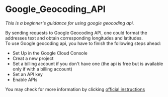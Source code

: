 # Google_Geocoding_API
*This is a beginner's guidance for using google geocoding api.*   
    
By sending requests to Google Geocoding API, one could format the addresses text and obtain corresponding longitudes and latitudes.    
To use Google geocoding api, you have to finish the following steps ahead:
- Set Up in the Google Cloud Console
- Creat a new project
- Set a billing account if you don't have one (the api is free but is available only if with a billing account)
- Set an API key
- Enable APIs

You may check for more information by clicking [official instructions](https://developers.google.com/maps/documentation/geocoding/requests-geocoding)
